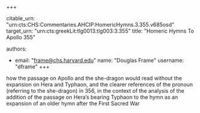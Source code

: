 +++


citable_urn: "urn:cts:CHS:Commentaries.AHCIP:HomericHymns.3.355.v685osd"
target_urn: "urn:cts:greekLit:tlg0013.tlg003:3.355"
title: "Homeric Hymns To Apollo 355"

authors:
- email: "frame@chs.harvard.edu"
  name: "Douglas Frame"
  username: "dframe"
+++

<p>how the passage on Apollo and the she-dragon would read without the expansion on Hera and Typhaon, and the clearer references of the pronoun (referring to the she-dragon) in 356, in the context of the analysis of the addition of the passage on Hera’s bearing Typhaon to the hymn as an expansion of an older hymn after the First Sacred War</p>